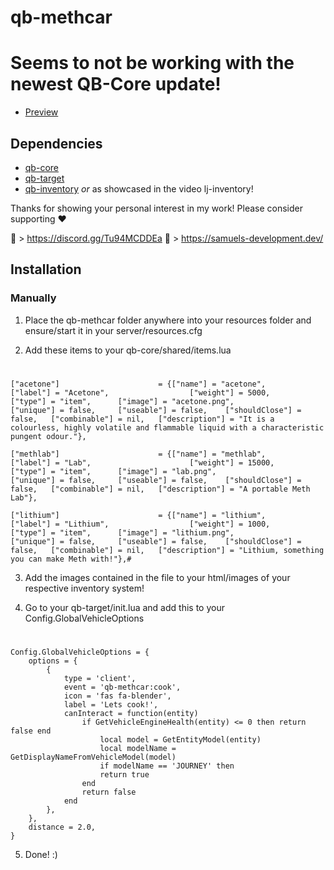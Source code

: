 # qb-methcar

# Seems to not be working with the newest QB-Core update!

- [Preview](https://www.youtube.com/watch?v=DxdVkQSX17I)

## Dependencies
- [qb-core](https://github.com/qbcore-framework/qb-core)
- [qb-target](https://github.com/BerkieBb/qb-target)
- [qb-inventory](https://github.com/qbcore-framework/qb-inventory) *or* as showcased in the video lj-inventory!

Thanks for showing your personal interest in my work! 
Please consider supporting ❤

🔗 > https://discord.gg/Tu94MCDDEa
🔗 > https://samuels-development.dev/

## Installation
### Manually
1. Place the qb-methcar folder anywhere into your resources folder and ensure/start it in your server/resources.cfg

2. Add these items to your qb-core/shared/items.lua
#

	["acetone"] 				 	 = {["name"] = "acetone", 			  			["label"] = "Acetone", 					["weight"] = 5000, 		["type"] = "item", 		["image"] = "acetone.png", 				["unique"] = false, 	["useable"] = false, 	["shouldClose"] = false,   ["combinable"] = nil,   ["description"] = "It is a colourless, highly volatile and flammable liquid with a characteristic pungent odour."},
  
	["methlab"] 				 	 = {["name"] = "methlab", 			  			["label"] = "Lab", 						["weight"] = 15000, 	["type"] = "item", 		["image"] = "lab.png", 					["unique"] = false, 	["useable"] = false, 	["shouldClose"] = false,   ["combinable"] = nil,   ["description"] = "A portable Meth Lab"},
  
	["lithium"] 				 	 = {["name"] = "lithium", 			  			["label"] = "Lithium", 					["weight"] = 1000, 		["type"] = "item", 		["image"] = "lithium.png", 				["unique"] = false, 	["useable"] = false, 	["shouldClose"] = false,   ["combinable"] = nil,   ["description"] = "Lithium, something you can make Meth with!"},#

3. Add the images contained in the file to your html/images of your respective inventory system!

4. Go to your qb-target/init.lua and add this to your Config.GlobalVehicleOptions
#
```
Config.GlobalVehicleOptions = {
    options = {
        {
            type = 'client',
            event = 'qb-methcar:cook',
            icon = 'fas fa-blender',
            label = 'Lets cook!',
			canInteract = function(entity)
                if GetVehicleEngineHealth(entity) <= 0 then return false end
                	local model = GetEntityModel(entity)
					local modelName = GetDisplayNameFromVehicleModel(model)
					if modelName == 'JOURNEY' then
                    return true
                end
                return false
            end
        },
    },
    distance = 2.0,
}
```

5. Done! :)
